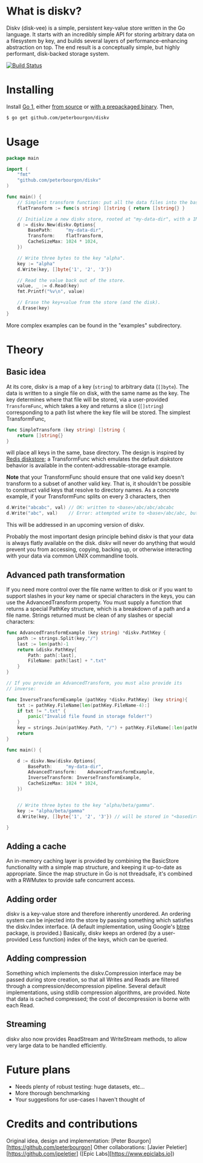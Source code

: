 # What is diskv?

Diskv (disk-vee) is a simple, persistent key-value store written in the Go
language. It starts with an incredibly simple API for storing arbitrary data on
a filesystem by key, and builds several layers of performance-enhancing
abstraction on top.  The end result is a conceptually simple, but highly
performant, disk-backed storage system.

[![Build Status][1]][2]

[1]: https://drone.io/github.com/peterbourgon/diskv/status.png
[2]: https://drone.io/github.com/peterbourgon/diskv/latest


# Installing

Install [Go 1][3], either [from source][4] or [with a prepackaged binary][5].
Then,

```bash
$ go get github.com/peterbourgon/diskv
```

[3]: http://golang.org
[4]: http://golang.org/doc/install/source
[5]: http://golang.org/doc/install


# Usage

```go
package main

import (
	"fmt"
	"github.com/peterbourgon/diskv"
)

func main() {
	// Simplest transform function: put all the data files into the base dir.
	flatTransform := func(s string) []string { return []string{} }

	// Initialize a new diskv store, rooted at "my-data-dir", with a 1MB cache.
	d := diskv.New(diskv.Options{
		BasePath:     "my-data-dir",
		Transform:    flatTransform,
		CacheSizeMax: 1024 * 1024,
	})

	// Write three bytes to the key "alpha".
	key := "alpha"
	d.Write(key, []byte{'1', '2', '3'})

	// Read the value back out of the store.
	value, _ := d.Read(key)
	fmt.Printf("%v\n", value)

	// Erase the key+value from the store (and the disk).
	d.Erase(key)
}
```

More complex examples can be found in the "examples" subdirectory.


# Theory

## Basic idea

At its core, diskv is a map of a key (`string`) to arbitrary data (`[]byte`).
The data is written to a single file on disk, with the same name as the key.
The key determines where that file will be stored, via a user-provided
`TransformFunc`, which takes a key and returns a slice (`[]string`)
corresponding to a path list where the key file will be stored. The simplest
TransformFunc,

```go
func SimpleTransform (key string) []string {
    return []string{}
}
```

will place all keys in the same, base directory. The design is inspired by
[Redis diskstore][6]; a TransformFunc which emulates the default diskstore
behavior is available in the content-addressable-storage example.

[6]: http://groups.google.com/group/redis-db/browse_thread/thread/d444bc786689bde9?pli=1

**Note** that your TransformFunc should ensure that one valid key doesn't
transform to a subset of another valid key. That is, it shouldn't be possible
to construct valid keys that resolve to directory names. As a concrete example,
if your TransformFunc splits on every 3 characters, then

```go
d.Write("abcabc", val) // OK: written to <base>/abc/abc/abcabc
d.Write("abc", val)    // Error: attempted write to <base>/abc/abc, but it's a directory
```

This will be addressed in an upcoming version of diskv.

Probably the most important design principle behind diskv is that your data is
always flatly available on the disk. diskv will never do anything that would
prevent you from accessing, copying, backing up, or otherwise interacting with
your data via common UNIX commandline tools.

## Advanced path transformation

If you need more control over the file name written to disk or if you want to support
slashes in your key name or special characters in the keys, you can use the
AdvancedTransform property. You must supply a function that returns
a special PathKey structure, which is a breakdown of a path and a file name. Strings
returned must be clean of any slashes or special characters:

```go
func AdvancedTransformExample (key string) *diskv.PathKey {
	path := strings.Split(key,"/")
	last := len(path)-1
	return &diskv.PathKey{
		Path: path[:last],
		FileName: path[last] + ".txt"
	}
}

// If you provide an AdvancedTransform, you must also provide its
// inverse:

func InverseTransformExample (pathKey *diskv.PathKey) (key string){
	txt := pathKey.FileName[len(pathKey.FileName-4):]
	if txt != ".txt" {
		panic("Invalid file found in storage folder!")
	}
	key = strings.Join(pathKey.Path, "/") + pathKey.FileName[:len(pathKey.FileName-4)]
	return
}

func main() {

	d := diskv.New(diskv.Options{
		BasePath:     "my-data-dir",
		AdvancedTransform:    AdvancedTransformExample,
		InverseTransform: InverseTransformExample,
		CacheSizeMax: 1024 * 1024,
	})


	// Write three bytes to the key "alpha/beta/gamma".
	key := "alpha/beta/gamma"
	d.Write(key, []byte{'1', '2', '3'}) // will be stored in "<basedir>/alpha/beta/gamma.txt"

}

```


## Adding a cache

An in-memory caching layer is provided by combining the BasicStore
functionality with a simple map structure, and keeping it up-to-date as
appropriate. Since the map structure in Go is not threadsafe, it's combined
with a RWMutex to provide safe concurrent access.

## Adding order

diskv is a key-value store and therefore inherently unordered. An ordering
system can be injected into the store by passing something which satisfies the
diskv.Index interface. (A default implementation, using Google's
[btree][7] package, is provided.) Basically, diskv keeps an ordered (by a
user-provided Less function) index of the keys, which can be queried.

[7]: https://github.com/google/btree

## Adding compression

Something which implements the diskv.Compression interface may be passed
during store creation, so that all Writes and Reads are filtered through
a compression/decompression pipeline. Several default implementations,
using stdlib compression algorithms, are provided. Note that data is cached
compressed; the cost of decompression is borne with each Read.

## Streaming

diskv also now provides ReadStream and WriteStream methods, to allow very large
data to be handled efficiently.


# Future plans

 * Needs plenty of robust testing: huge datasets, etc...
 * More thorough benchmarking
 * Your suggestions for use-cases I haven't thought of


# Credits and contributions

Original idea, design and implementation: [Peter Bourgon][https://github.com/peterbourgon]
Other collaborations: [Javier Peletier][https://github.com/jpeletier] ([Epic Labs][https://www.epiclabs.io])
